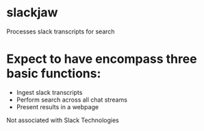 # slackjaw
Processes slack transcripts for search

# Expect to have encompass three basic functions:
- Ingest slack transcripts
- Perform search across all chat streams
- Present results in a webpage

Not associated with Slack Technologies
